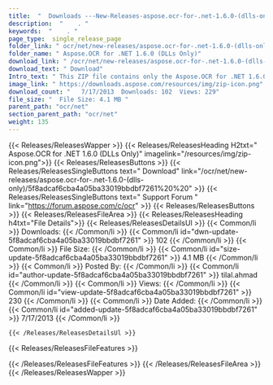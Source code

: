 ```yaml
---
title:  "  Downloads ---New-Releases-aspose.ocr-for-.net-1.6.0-(dlls-only) . " 
description:  "    . " 
keywords:  "    . " 
page_type:  single_release_page
folder_link: " ocr/net/new-releases/aspose.ocr-for-.net-1.6.0-(dlls-only)/"
folder_name: " Aspose.OCR for .NET 1.6.0 (DLLs Only)"
download_link: " /ocr/net/new-releases/aspose.ocr-for-.net-1.6.0-(dlls-only)/5f8adcaf6cba4a05ba33019bbdbf7261"
download_text: " Download"
Intro_text: " This ZIP file contains only the Aspose.OCR for .NET 1.6.0 assemblies. The assemb..."
image_link: " https://downloads.aspose.com/resources/img/zip-icon.png"
download_count: "   7/17/2013  Downloads: 102  Views: 229"
file_size: "  File Size: 4.1 MB "
parent_path: "ocr/net"
section_parent_path: "ocr/net"
weight: 135 
---
```


{{< Releases/ReleasesWapper >}}
  {{< Releases/ReleasesHeading H2txt=" Aspose.OCR for .NET 1.6.0 (DLLs Only)" imagelink="/resources/img/zip-icon.png">}}
  {{< Releases/ReleasesButtons >}}
    {{< Releases/ReleasesSingleButtons text=" Download" link="/ocr/net/new-releases/aspose.ocr-for-.net-1.6.0-(dlls-only)/5f8adcaf6cba4a05ba33019bbdbf7261%20%20" >}}
    {{< Releases/ReleasesSingleButtons text=" Support Forum " link="https://forum.aspose.com/c/ocr" >}}
  {{< Releases/ReleasesButtons >}}
  {{< Releases/ReleasesFileArea >}}
    {{< Releases/ReleasesHeading h4txt="File Details">}}
    {{< Releases/ReleasesDetailsUl >}}
            {{< Common/li  >}} Downloads: {{< /Common/li >}} 
      {{< Common/li id="dwn-update-5f8adcaf6cba4a05ba33019bbdbf7261" >}} 102 {{< /Common/li >}} 
      {{< Common/li  >}} File Size: {{< /Common/li >}} 
      {{< Common/li id="size-update-5f8adcaf6cba4a05ba33019bbdbf7261" >}} 4.1 MB {{< /Common/li >}} 
      {{< Common/li  >}} Posted By: {{< /Common/li >}} 
      {{< Common/li id="author-update-5f8adcaf6cba4a05ba33019bbdbf7261" >}} tilal.ahmad {{< /Common/li >}} 
      {{< Common/li  >}} Views: {{< /Common/li >}} 
      {{< Common/li id="view-update-5f8adcaf6cba4a05ba33019bbdbf7261" >}} 230 {{< /Common/li >}} 
      {{< Common/li  >}} Date Added: {{< /Common/li >}} 
      {{< Common/li id="added-update-5f8adcaf6cba4a05ba33019bbdbf7261" >}} 7/17/2013 {{< /Common/li >}} 

    {{< /Releases/ReleasesDetailsUl >}}

  {{< Releases/ReleasesFileFeatures >}}
      
  {{< /Releases/ReleasesFileFeatures >}}
 {{< /Releases/ReleasesFileArea >}}
{{< /Releases/ReleasesWapper >}}


